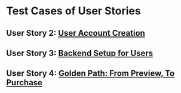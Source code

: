 # Test Cases of User Stories

## User Story 2: [User Account Creation](https://docs.google.com/presentation/d/1mBry7ahx0kPCy_H1Lsm3SUTXDoz8qWKETLEYJxtzs4I/edit?usp=sharing)
## User Story 3: [Backend Setup for Users](https://docs.google.com/presentation/d/136yXaucyKAt1ZJL8_U7GJpwgCMd5fH-FxC8FX0zOo9I/edit#slide=id.p)
## User Story 4: [Golden Path: From Preview, To Purchase](https://docs.google.com/presentation/d/1eOLBzs-_3itRG6XrframWn3hgJJp7-KK2ke2hF68xEk/edit?usp=sharing)

